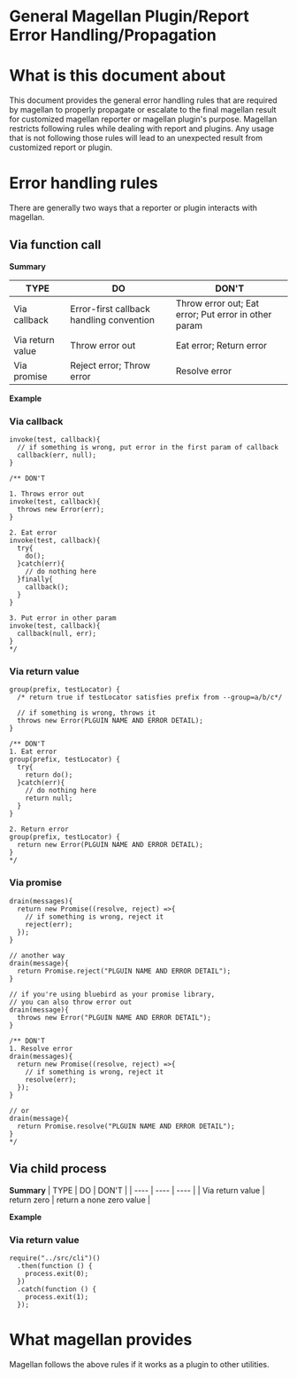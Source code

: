 General Magellan Plugin/Report Error Handling/Propagation 
======================

# What is this document about

This document provides the general error handling rules that are required by magellan to properly propagate or escalate to the final magellan result for customized magellan reporter or magellan plugin's purpose. Magellan restricts following rules while dealing with report and plugins. Any usage that is not following those rules will lead to an unexpected result from customized report or plugin.

# Error handling rules

There are generally two ways that a reporter or plugin interacts with magellan.

## Via function call

**Summary**

| TYPE | DO | DON'T |
| ---- | ---- | ---- |
| Via callback | Error-first callback handling convention | Throw error out; Eat error; Put error in other param |
| Via return value | Throw error out | Eat error; Return error |
| Via promise | Reject error; Throw error | Resolve error |

**Example**

### Via callback
```
invoke(test, callback){
  // if something is wrong, put error in the first param of callback
  callback(err, null);
}

/** DON'T 

1. Throws error out
invoke(test, callback){
  throws new Error(err);
}

2. Eat error
invoke(test, callback){
  try{
    do();
  }catch(err){
    // do nothing here 
  }finally{
    callback();
  }
}

3. Put error in other param
invoke(test, callback){
  callback(null, err);
}
*/
```

### Via return value 
```
group(prefix, testLocator) {
  /* return true if testLocator satisfies prefix from --group=a/b/c*/
  
  // if something is wrong, throws it
  throws new Error(PLGUIN NAME AND ERROR DETAIL);
}

/** DON'T
1. Eat error
group(prefix, testLocator) {
  try{
    return do();
  }catch(err){
    // do nothing here
    return null;
  }
}

2. Return error
group(prefix, testLocator) {
  return new Error(PLGUIN NAME AND ERROR DETAIL);
}
*/
```

### Via promise
```
drain(messages){
  return new Promise((resolve, reject) =>{
    // if something is wrong, reject it
    reject(err);
  });
}

// another way
drain(message){
  return Promise.reject("PLGUIN NAME AND ERROR DETAIL");
}

// if you're using bluebird as your promise library,
// you can also throw error out
drain(message){
  throws new Error("PLGUIN NAME AND ERROR DETAIL");
}

/** DON'T
1. Resolve error
drain(messages){
  return new Promise((resolve, reject) =>{
    // if something is wrong, reject it
    resolve(err);
  });
}

// or 
drain(message){
  return Promise.resolve("PLGUIN NAME AND ERROR DETAIL");
}
*/
```


## Via child process 

**Summary**
| TYPE | DO | DON'T |
| ---- | ---- | ---- |
| Via return value | return zero | return a none zero value |

**Example**

### Via return value
```
require("../src/cli")()
  .then(function () {
    process.exit(0);
  })
  .catch(function () {
    process.exit(1);
  });
```

# What magellan provides

Magellan follows the above rules if it works as a plugin to other utilities. 